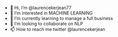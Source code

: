 - 👋 Hi, I’m @laurencekerjean77
- 👀 I’m interested in MACHINE LEARNING 
- 🌱 I’m currently learning to manage a full business
- 💞️ I’m looking to collaborate on NLP
- 📫 How to reach me twitter @laurencekerjean

<!---
laurencekerjean77/laurencekerjean77 is a ✨ special ✨ repository because its `README.md` (this file) appears on your GitHub profile.
You can click the Preview link to take a look at your changes.
--->
